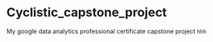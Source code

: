 # Cyclistic_capstone_project
My google data analytics professional certificate capstone project
```hhh```
